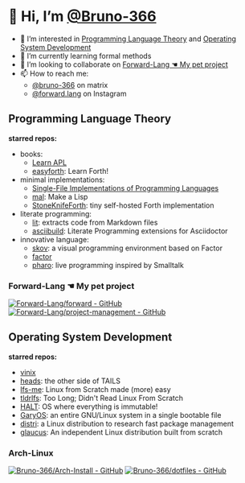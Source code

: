 # 👋 Hi, I’m [@Bruno-366](https://github.com/Bruno-366)

- 👀 I’m interested in [Programming Language Theory](#programming-language-theory) and [Operating System Development](#operating-system-development)
- 🌱 I’m currently learning formal methods
- 💞️ I’m looking to collaborate on [Forward-Lang ☚ My pet project](#forward-lang--my-pet-project)
- 📫 How to reach me:
  - [@bruno-366] on matrix
  - [@forward.lang] on Instagram

[@forward.lang]: https://www.instagram.com/forward.lang/
[@bruno-366]: https://matrix.to/#/@bruno-366:matrix.org

<!---
Bruno-366/Bruno-366 is a ✨ special ✨ repository because its `README.md` (this file) appears on your GitHub profile.
You can click the Preview link to take a look at your changes.
--->

## Programming Language Theory

**starred repos:**
- books:
  - [Learn APL](https://github.com/xpqz/learnapl)
  - [easyforth](https://github.com/skilldrick/easyforth): Learn Forth!
- minimal implementations:
  - [Single-File Implementations of Programming Languages](https://github.com/marcpaq/b1fipl)
  - [mal](https://github.com/kanaka/mal): Make a Lisp
  - [StoneKnifeForth](https://github.com/kragen/stoneknifeforth): tiny self-hosted Forth implementation
- literate programming:
  - [lit](https://github.com/vijithassar/lit): extracts code from Markdown files
  - [asciibuild](https://github.com/jbrisbin/asciibuild): Literate Programming extensions for Asciidoctor
- innovative language:
  - [skov](https://github.com/nicolas-p/skov): a visual programming environment based on Factor
  - [factor](https://github.com/factor/factor)
  - [pharo](https://github.com/pharo-project/pharo): live programming inspired by Smalltalk

### Forward-Lang ☚ My pet project

[![Forward-Lang/forward - GitHub](https://github-readme-stats.vercel.app/api/pin/?username=Forward-Lang&repo=forward)](https://github.com/Forward-Lang/forward)
[![Forward-Lang/project-management - GitHub](https://github-readme-stats.vercel.app/api/pin/?username=Forward-Lang&repo=project-management)](https://github.com/Forward-Lang/project-management)

## Operating System Development

**starred repos:**
- [vinix](https://github.com/vlang/vinix)
- [heads](https://github.com/osresearch/heads): the other side of TAILS
- [lfs-me](https://github.com/FSMaxB/lfs-me): Linux from Scratch made (more) easy
- [tldrlfs](https://github.com/comfies/tldrlfs): Too Long; Didn't Read Linux From Scratch
- [HALT](https://github.com/augustl/halt): OS where everything is immutable!
- [GaryOS](https://github.com/garybgenett/gary-os): an entire GNU/Linux system in a single bootable file
- [distri](https://github.com/distr1/distri): a Linux distribution to research fast package management 
- [glaucus](https://github.com/glaucuslinux/glaucus): An independent Linux distribution built from scratch

### Arch-Linux

[![Bruno-366/Arch-Install - GitHub](https://github-readme-stats.vercel.app/api/pin/?username=Bruno-366&repo=Arch-Install)](https://github.com/Bruno-366/Arch-Install)
[![Bruno-366/dotfiles - GitHub](https://github-readme-stats.vercel.app/api/pin/?username=Bruno-366&repo=dotfiles)](https://github.com/Bruno-366/dotfiles)

<!--
## GitHub Stats & Top Langs

[![Top Langs](https://github-readme-stats.vercel.app/api/top-langs/?username=Bruno-366)](https://github.com/anuraghazra/github-readme-stats)
[![Bruno-366's GitHub stats](https://github-readme-stats-one-bice.vercel.app/api?username=Bruno-366&show_icons=true&include_all_commits=true&count_private=true&role=OWNER,COLLABORATOR)](https://github.com/anuraghazra/github-readme-stats)

Sometimes,
when I'm bored I play with languages on my private repo.  
(It's private becuase it has answers to code challenges, and I don't want to spoil the fun for others)

Today (DD/MM/YYYY: 17/06/2021) the repo's language usage looks like this:

![image](https://user-images.githubusercontent.com/81762173/122386935-a6feca00-cf6e-11eb-93a6-72de075f755c.png)

-->
